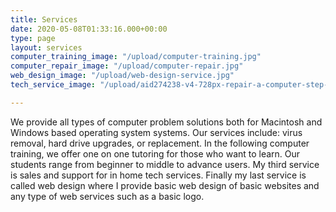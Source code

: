 ```yaml
---
title: Services
date: 2020-05-08T01:33:16.000+00:00
type: page
layout: services
computer_training_image: "/upload/computer-training.jpg"
computer_repair_image: "/upload/computer-repair.jpg"
web_design_image: "/upload/web-design-service.jpg"
tech_service_image: "/upload/aid274238-v4-728px-repair-a-computer-step-11.jpg"

---
```

We provide all types of computer problem solutions both for Macintosh and Windows based operating system systems. Our services include: virus removal, hard drive upgrades, or replacement. In the following computer training, we offer one on one tutoring for those who want to learn. Our students range from beginner to middle to advance users. My third service is sales and support for in home tech services. Finally my last service is called web design where I provide basic web design of basic websites and any type of web services such as a basic logo.